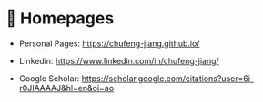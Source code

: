 # 📎 Homepages
- Personal Pages: https://chufeng-jiang.github.io/ 

- Linkedin: https://www.linkedin.com/in/chufeng-jiang/

- Google Scholar: https://scholar.google.com/citations?user=6i-r0JIAAAAJ&hl=en&oi=ao

  

